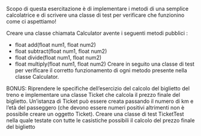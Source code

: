 Scopo di questa esercitazione è di implementare i metodi di una semplice calcolatrice e di scrivere una classe di test per verificare che funzionino come ci aspettiamo!

Creare una classe chiamata Calculator avente i seguenti metodi pubblici :
- float add(float num1, float num2)
- float subtract(float num1, float num2)
- float divide(float num1, float num2)
- float multiply(float num1, float num2)
Creare in seguito una classe di test per verificare il corretto funzionamento di ogni metodo presente nella classe Calculator.

BONUS: Riprendere le specifiche dell’esercizio del calcolo del biglietto del treno e implementare una classe Ticket che calcola il prezzo finale del biglietto. Un’istanza di Ticket può essere creata passando il numero di km e l’età del passeggero (che devono essere numeri positivi altrimenti non è possibile creare un oggetto Ticket). Creare una classe di test TicketTest nella quale testate con tutte le casistiche possibili il calcolo del prezzo finale del biglietto

